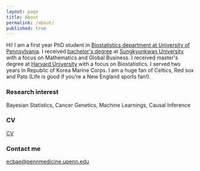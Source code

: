 ```yaml
---
layout: page
title: About
permalink: /about/
published: true
---
```


Hi! I am a first year PhD student in [Biostatistics department at University of Pennsylvania](https://www.dbei.med.upenn.edu/). I received [bachelor's degree](https://www.skku.edu/eng/About/media/news.do?mode=view&articleNo=51850&article.offset=0&articleLimit=10&srSearchVal=graduation) at [Sungkyunkwan University](skku.edu) with a focus on Mathematics and Global Business. I received master's degree at [Harvard University](harvard.edu) with a focus on Biostatistics. I served two years in Republic of Korea Marine Corps. I am a huge fan of Celtics, Red sox and Pats (Life is good if you're a New England sports fan!). 

### Research interest
Bayesian Statistics, Cancer Genetics, Machine Learnings, Causal Inference

### CV
[CV](https://raw.githubusercontent.com/calebae/calebae.github.io/master/images/CV_Caleb_Bae_08182019.pdf)

### Contact me

[ecbae@pennmedicine.upenn.edu](mailto:ecbae@pennmedicine.upenn.edu)
